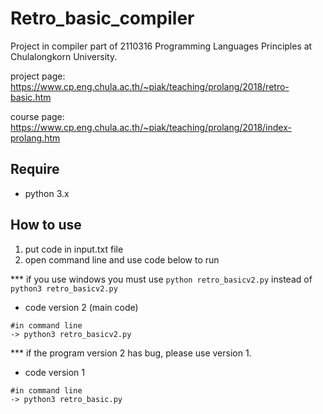 # Retro_basic_compiler
Project in compiler part of 2110316 Programming Languages Principles at Chulalongkorn University.



project page: https://www.cp.eng.chula.ac.th/~piak/teaching/prolang/2018/retro-basic.htm

course page: https://www.cp.eng.chula.ac.th/~piak/teaching/prolang/2018/index-prolang.htm

## Require
- python 3.x

## How to use
1) put code in input.txt file
2) open command line and use code below to run

*** if you use windows you must use ```python retro_basicv2.py``` instead of ```python3 retro_basicv2.py```

- code version 2 (main code)

```
#in command line
-> python3 retro_basicv2.py
```

*** if the program version 2 has bug, please use version 1.

- code version 1

```
#in command line
-> python3 retro_basic.py
```
